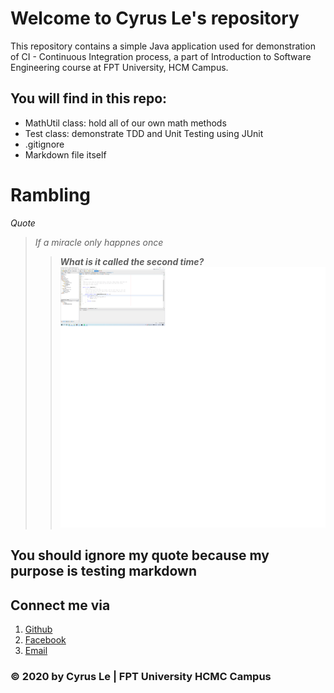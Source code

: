 # Welcome to Cyrus Le's repository
This repository contains a simple Java application used for demonstration of CI - Continuous Integration process, a part of Introduction to 
Software Engineering course at FPT University, HCM Campus.

## You will find in this repo:
* MathUtil class: hold all of our own math methods
* Test class: demonstrate TDD and Unit Testing using JUnit
* .gitignore
* Markdown file itself

Rambling
========

*Quote*
> *If a miracle only happnes once*
>
>> ***What is it called the second time?***
![Cap](/img/Cap.png)

You should ignore my quote because my purpose is testing markdown 
-----------------------------------------------------------------


## Connect me via
1. [Github](http://github.com/cyrus-le)
2. [Facebook](http://facebook.com/cyrus.le.79)
3. [Email](kazuocyrus@gmail.com)

### © 2020 by Cyrus Le | FPT University HCMC Campus


